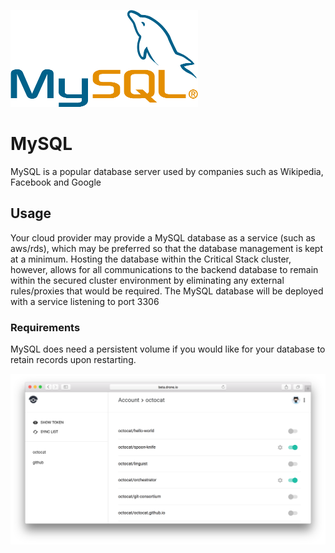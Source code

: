 ![(mysql_logo](../images/banner.png)

# MySQL
MySQL is a popular database server used by companies such as Wikipedia, Facebook and Google

## Usage
Your cloud provider may provide a MySQL database as a service (such as aws/rds), which may be preferred so that the database management is kept at a minimum. Hosting the database within the Critical Stack cluster, however, allows for all communications to the backend database to remain within the secured cluster environment by eliminating any external rules/proxies that would be required. The MySQL database will be deployed with a service listening to port 3306

### Requirements
MySQL does need a persistent volume if you would like for your database to retain records upon restarting.

![(screenshot](../images/screenshot_2.png)
